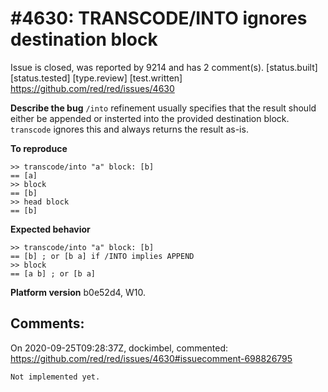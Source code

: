 
#4630: TRANSCODE/INTO ignores destination block
================================================================================
Issue is closed, was reported by 9214 and has 2 comment(s).
[status.built] [status.tested] [type.review] [test.written]
<https://github.com/red/red/issues/4630>

**Describe the bug**
`/into` refinement usually specifies that the result should either be appended or insterted into the provided destination block. `transcode` ignores this and always returns the result as-is.

**To reproduce**
```red
>> transcode/into "a" block: [b]
== [a]
>> block
== [b]
>> head block
== [b]
```

**Expected behavior**
```red
>> transcode/into "a" block: [b]
== [b] ; or [b a] if /INTO implies APPEND
>> block
== [a b] ; or [b a]
```

**Platform version**
b0e52d4, W10.



Comments:
--------------------------------------------------------------------------------

On 2020-09-25T09:28:37Z, dockimbel, commented:
<https://github.com/red/red/issues/4630#issuecomment-698826795>

    Not implemented yet.

